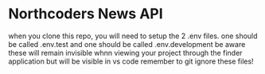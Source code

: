 # Northcoders News API

when you clone this repo, you will need to setup the 2 .env files.
one should be called .env.test and one should be called .env.development
be aware these will remain invisible whnn viewing your project through the finder application but will be visible in vs code
remember to git ignore these files!
